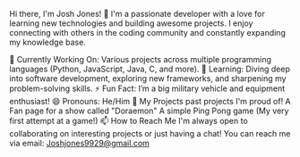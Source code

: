 Hi there, I'm Josh Jones! 👋
I'm a passionate developer with a love for learning new technologies and building awesome projects. I enjoy connecting with others in the coding community and constantly expanding my knowledge base.

🔭 Currently Working On: Various projects across multiple programming languages (Python, JavaScript, Java, C, and more).
🌱 Learning: Diving deep into software development, exploring new frameworks, and sharpening my problem-solving skills.
⚡ Fun Fact: I’m a big military vehicle and equipment enthusiast!
😄 Pronouns: He/Him
🌟 My Projects past projects I'm proud of!
    A Fan page for a show called "Doraemon"
    A simple Ping Pong game (My very first attempt at a game!)
📫 How to Reach Me
I'm always open to collaborating on interesting projects or just having a chat! You can reach me via email: Joshjones9929@gmail.com

<!---
FunWriterLooker/FunWriterLooker is a ✨ special ✨ repository because its `README.md` (this file) appears on your GitHub profile.
You can click the Preview link to take a look at your changes.
--->
